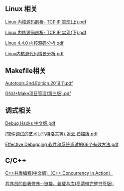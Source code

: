 
## Linux 相关
[Linux 内核源码剖析- TCP.IP 实现(上).pdf](https://github.com/peng3rock/note/blob/main/%E6%8A%80%E6%9C%AF%E4%B8%93%E9%A2%98/Linux%20%E5%BC%80%E5%8F%91/Linux%E7%BD%91%E7%BB%9C/Linux%E5%86%85%E6%A0%B8%E7%BD%91%E7%BB%9C/Linux%20%E5%86%85%E6%A0%B8%E6%BA%90%E7%A0%81%E5%89%96%E6%9E%90-%20TCP.IP%20%E5%AE%9E%E7%8E%B0(%E4%B8%8A).pdf)

[Linux 内核源码剖析- TCP.IP 实现(下).pdf](https://github.com/peng3rock/note/blob/main/%E6%8A%80%E6%9C%AF%E4%B8%93%E9%A2%98/Linux%20%E5%BC%80%E5%8F%91/Linux%E7%BD%91%E7%BB%9C/Linux%E5%86%85%E6%A0%B8%E7%BD%91%E7%BB%9C/Linux%20%E5%86%85%E6%A0%B8%E6%BA%90%E7%A0%81%E5%89%96%E6%9E%90-%20TCP.IP%20%E5%AE%9E%E7%8E%B0(%E4%B8%8B).pdf)

[Linux 4.4.0 内核源码分析.pdf](https://github.com/peng3rock/note/blob/main/%E6%8A%80%E6%9C%AF%E4%B8%93%E9%A2%98/Linux%20%E5%BC%80%E5%8F%91/Linux%E7%BD%91%E7%BB%9C/Linux%E5%86%85%E6%A0%B8%E7%BD%91%E7%BB%9C/Linux%204.4.0%20%E5%86%85%E6%A0%B8%E6%BA%90%E7%A0%81%E5%88%86%E6%9E%90.pdf)

[Linux内核源代码情景分析.pdf](https://github.com/peng3rock/note/blob/main/%E6%8A%80%E6%9C%AF%E4%B8%93%E9%A2%98/Linux%20%E5%BC%80%E5%8F%91/linux%20%E5%86%85%E6%A0%B8/Linux%E5%86%85%E6%A0%B8%E6%BA%90%E4%BB%A3%E7%A0%81%E6%83%85%E6%99%AF%E5%88%86%E6%9E%90.pdf)

## Makefile相关
[Autotools.2nd.Edition.2019.11.pdf](https://github.com/peng3rock/note/blob/main/%E8%BD%AF%E4%BB%B6%E5%B7%A5%E7%A8%8B/%E7%BC%96%E8%AF%91%E5%B7%A5%E5%85%B7/Autotools.2nd.Edition.2019.11.pdf)

[GNU+Make项目管理(第三版).pdf](https://github.com/peng3rock/note/blob/main/%E8%BD%AF%E4%BB%B6%E5%B7%A5%E7%A8%8B/%E7%BC%96%E8%AF%91%E5%B7%A5%E5%85%B7/GNU%2BMake%E9%A1%B9%E7%9B%AE%E7%AE%A1%E7%90%86(%E7%AC%AC%E4%B8%89%E7%89%88).pdf)

## 调式相关
[Debug Hacks 中文版.pdf](https://github.com/peng3rock/note/blob/main/%E8%BD%AF%E4%BB%B6%E5%B7%A5%E7%A8%8B/%E8%B0%83%E8%AF%95%E6%8A%80%E5%B7%A7/Debug%20Hacks%20%E4%B8%AD%E6%96%87%E7%89%88.pdf)

[[软件调试的艺术].(马特洛夫等).张云.扫描版.pdf](https://github.com/peng3rock/note/blob/main/%E8%BD%AF%E4%BB%B6%E5%B7%A5%E7%A8%8B/%E8%B0%83%E8%AF%95%E6%8A%80%E5%B7%A7/%5B%E8%BD%AF%E4%BB%B6%E8%B0%83%E8%AF%95%E7%9A%84%E8%89%BA%E6%9C%AF%5D.(%E9%A9%AC%E7%89%B9%E6%B4%9B%E5%A4%AB%E7%AD%89).%E5%BC%A0%E4%BA%91.%E6%89%AB%E6%8F%8F%E7%89%88.pdf)

[Effective Debugging 软件和系统调试的66个有效方法.pdf](https://github.com/peng3rock/note/blob/main/%E8%BD%AF%E4%BB%B6%E5%B7%A5%E7%A8%8B/%E8%B0%83%E8%AF%95%E6%8A%80%E5%B7%A7/Effective%20Debugging%20%20%E8%BD%AF%E4%BB%B6%E5%92%8C%E7%B3%BB%E7%BB%9F%E8%B0%83%E8%AF%95%E7%9A%8466%E4%B8%AA%E6%9C%89%E6%95%88%E6%96%B9%E6%B3%95.pdf)

## C/C++
[C++并发编程(中文版)（C++ Concurrency In Action）](https://www.bookset.io/read/cpp_concurrency_in_action/README.md)

[程序员的自我修养--链接、装载与库(高清带完整书签版).](https://github.com/peng3rock/note/blob/main/%E6%8A%80%E6%9C%AF%E4%B8%93%E9%A2%98/Linux%20%E5%BC%80%E5%8F%91/Linux%20C/%E7%A8%8B%E5%BA%8F%E5%91%98%E7%9A%84%E8%87%AA%E6%88%91%E4%BF%AE%E5%85%BB--%E9%93%BE%E6%8E%A5%E3%80%81%E8%A3%85%E8%BD%BD%E4%B8%8E%E5%BA%93(%E9%AB%98%E6%B8%85%E5%B8%A6%E5%AE%8C%E6%95%B4%E4%B9%A6%E7%AD%BE%E7%89%88).pdf)
